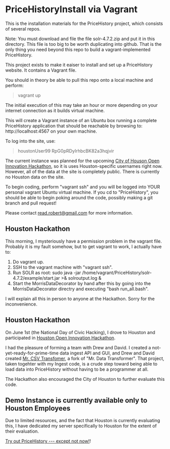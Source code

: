 PriceHistoryInstall via Vagrant
===============================

This is the installation materials for the PriceHistory project, which consists of several repos.

Note: You must download and file the file solr-4.7.2.zip and put it in this directory.  This file is 
too big to be worth duplicating into github.  That is the only thing you need beyond this repo to build a vagrant-implemented PriceHistory.

This project exists to make it eaiser to install and set up a PriceHistory website.  It contains 
a Vagrant file.

You should in theory be able to pull this repo onto a local machine and perform:
> vagrant up

The initial execution of this may take an hour or more depending on your internet connection as it builds virtual machine.

This will create a Vagrant instance of an Ubuntu box running a complete PriceHistory application that should be reachable by browsing to: 
http://localhost:4567 on your own machine.

To log into the site, use:
> houstonUser99
> RpG0pRDyIrhbcBK82a3hqjvir

The current instance was planned for the upcoming [City of Houson Open Innovation Hackathon](http://www.houstonhackathon.com), so it is uses Houston-specific usernames right now.  However, all of the data at the site is completely public.  There is currently no Houston data on the site.

To begin coding, perform "vagrant ssh" and you will be logged into YOUR personal vagrant Ubuntu virtual machine.  If you cd to "PriceHistory", you should be able to begin poking around the code, possibly making a git branch and pull request!

Please contact <read.robert@gmail.com> for more information.

Houston Hackathon
-----------------

This morning, I mysteriously have a permission problem in the vagrant file.  Probably it is my fault somehow, but to get vagrant to work, I actually have to:

1) Do vagrant up.
2) SSH to the vagrant machine with "vagrant ssh".
3) Run SOLR as root: sudo java -jar /home/vagrant/PriceHistory/solr-4.7.2/example/start.jar >& solroutput.log &
4) Start the MorrisDataDecorator by hand after this by going into the 
MorrisDataDecorator directry and executing "bash run_all.bash".

I will explain all this in person to anyone at the Hackathon.  Sorry for the inconvenience.

Houston Hackathon
-------------

On June 1st (the National Day of Civic Hacking), I drove to Houston and participated in [Houston Open Innovation Hackathon](http://houstonhackathon.challengepost.com/submissions).

I had the pleasure of forming a team with Drew and David.  I created a not-yet-ready-for-prime-time data ingest API and GUI, and Drew and David created [Mr. CSV Transfomer](https://github.com/DeepInTheCode/mr-csv-transformer), a fork of "Mr. Data Transformer".  That project, taken togehter with my Ingest code, is a crude step toward being able to load data into PriceHistory without having to be a programmer at all.

The Hackathon also encouraged the City of Houston to further evaluate this code.



Demo Instance is currently available only to Houston Employees
-------------

Due to limited resources, and the fact that Houston is currently evaluating this, I have dedicated my server specifically to Houston for the extent of their evaluation.

[Try out PriceHistory --- except not now!](http://54.186.102.33/gui/)! 




